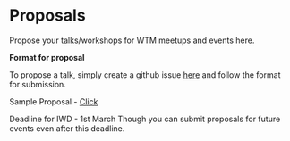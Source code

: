 # Proposals
Propose your talks/workshops for WTM meetups and events here.

**Format for proposal**

To propose a talk, simply create a github issue [here](https://github.com/WTM-NewDelhi/Proposals/issues) and follow the format for submission.

Sample Proposal - [Click](https://github.com/WTM-NewDelhi/Proposals/issues/1)

Deadline for IWD - 1st March
Though you can submit proposals for future events even after this deadline.
